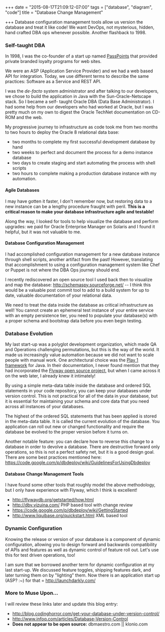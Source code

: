 +++
date = "2015-08-17T21:09:12-07:00"
tags = ["database", "diagram", "code"]
title = "Database Change Management"

+++
Database configuration management tools allow us version the database and treat it like code!
We want DevOps, not mysterious, hidden, hand crafted DBA ops whenever possible. Another
flashback to 1998.
<!--more-->

### Self-taught DBA

In 1998, I was the co-founder of a start up named
[PassPoints](https://web.archive.org/web/20011218000620/http://www.passpoints.com/info/company_and_vision.shtml)
that provided private branded loyalty programs for web sites.

We were an ASP (Application Service Provider) and we had a web based API for integration.
Today, we use different terms to describe the same practices:
Software as a Service and REST API.

I was the *de-facto* system administrator and after talking to our developers, we chose
to build the application in Java with the Sun-Oracle-Netscape stack. So I became a self-
taught Oracle DBA (Data Base Administrator). I had some help from our developers who had
worked at Oracle, but I was pretty much on my own to digest the Oracle TechNet documentation
on CD-ROM and the web.

My progressive journey to infrastructure as code took me from two months to two hours to
deploy the Oracle 8 relational data base:

* two months to complete my first successful development database by hand
* two weeks to perfect and document the process for a demo instance database
* two days to create staging and start automating the process with shell scripts
* two hours to complete making a production database instance with my automation.

#### Agile Databases
I may have gotten it faster, I don't remember now, but restoring data to a new instance
can be a lengthy procedure fraught with peril. **This is a critical reason to
make your database infrastructure agile and testable!**

Along the way, I looked for tools to help visualize the database and perform upgrades:
we paid for Oracle Enterprise Manager on Solaris and I found it helpful, but it was
not valuable to me.

#### Database Configuration Management

I had accomplished configuration management for a new database instance through shell scripts,
another artifact from the past! However, translating that accomplishment to using a configuration
management system like Chef or Puppet is not where the DBA Ops journey should end.

I recently rediscovered an open source tool I used back then to visualize and map the database:
http://schemaspy.sourceforge.net/ -- I think this would be a valuable post commit tool to add to
a build system for up to date, valuable documentation of your relational data.

We need to treat the data inside the database as critical infrastructure as well!
You cannot create an ephemeral test instance of your entire service with an empty persistence
tier, you need to populate your database(s) with a proper schema and bootstrap data before
you even begin testing.

### Database Evolution

My last start-up was a polyglot development organization, which made QA and Operations
challenging permutations, but this is the way of the world. It made us increasingly
value automation because we did not want to scale people with manual work. One architectural
choice was the [Play 1 framework](https://en.wikipedia.org/wiki/Play_framework) for Java.
In their documentation, I never found mention that they had incorporated the
[Flyway open source project](http://flywaydb.org/getstarted/how.html), but when I came
across it on the web later, I already knew it intimately!

By using a simple meta-data table inside the database and ordered SQL statements
in your code repository, you can keep your databases under version control.
This is not practical for all of the data in your database, but it is essential for
maintaining your schema and core data that you need across all instances of your databases.

The highest of the ordered SQL statements that has been applied is stored in the meta-data table.
It is called the current evolution of the database. You application can roll out new or changed
functionality and require the database be evolved to the proper version before it turns on.

Another notable feature: you can declare how to reverse this change to a database in order
to devolve a database. There are destructive forward only operations, so this is not a
perfect safety net, but it is a good design goal. There are some best practices mentioned here:
https://code.google.com/p/dbdeploy/wiki/GuidelinesForUsingDbdeploy

#### Database Change Management Tools

I have found some other tools that roughly model the above methodology, but I only have
experience with Flyway, which I think is excellent!

- http://flywaydb.org/getstarted/how.html
- http://dbv.vizuina.com/ PHP based tool with change review
- https://code.google.com/p/dbdeploy/wiki/GettingStarted
- http://www.liquibase.org/quickstart.html XML based tool

### Dynamic Configuration

Knowing the release or version of your database is a component of dynamic configuration,
allowing you to design forward and backwards compatibility of APIs and features as well as
dynamic control of feature roll out. Let's use this for test driven operations, too!

I am sure that we borrowed another term for dynamic configuration at my last start-up.
We discussed feature toggles, shipping features dark, and later turning them on by
"lighting" them. Now there is an application start up (ASP? :~) for that = http://launchdarkly.com/

### More to Muse Upon...

I will review these links later and update this blog entry:

- http://blog.codinghorror.com/get-your-database-under-version-control/
- http://www.infoq.com/articles/Database-Version-Control
- **Does not appear to be open source:** dbmaestro.com || klonio.com
